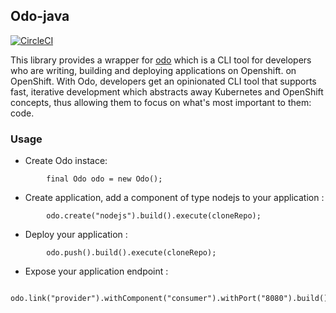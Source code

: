 ## Odo-java

[![CircleCI](https://circleci.com/gh/jshiftio/odo-java.svg?style=svg)](https://circleci.com/gh/jshiftio/odo-java)

This library provides a wrapper for [odo](https://github.com/redhat-developer/odo) which is a CLI tool for developers who are writing,
building and deploying applications on Openshift. on OpenShift. With Odo, developers get an opinionated CLI tool that supports fast,  iterative development which abstracts away Kubernetes and OpenShift concepts, thus allowing them to focus on what's most important 
to them: code.

### Usage
* Create Odo instace:
```
        final Odo odo = new Odo();
```

* Create application, add a component of type nodejs to your application :
```
        odo.create("nodejs").build().execute(cloneRepo);
```

* Deploy your application :
```
        odo.push().build().execute(cloneRepo);
```

* Expose your application endpoint :
```
        odo.link("provider").withComponent("consumer").withPort("8080").build().execute(cloneRepo);

```

